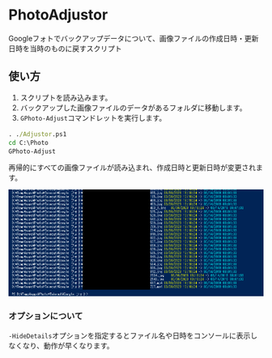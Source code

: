 # PhotoAdjustor
Googleフォトでバックアップデータについて、画像ファイルの作成日時・更新日時を当時のものに戻すスクリプト

## 使い方
1. スクリプトを読み込みます。
2. バックアップした画像ファイルのデータがあるフォルダに移動します。
3. `GPhoto-Adjust`コマンドレットを実行します。

```cmd
. ./Adjustor.ps1
cd C:\Photo
GPhoto-Adjust
```

再帰的にすべての画像ファイルが読み込まれ、作成日時と更新日時が変更されます。

![](result.png)

### オプションについて
`-HideDetails`オプションを指定するとファイル名や日時をコンソールに表示しなくなり、動作が早くなります。
